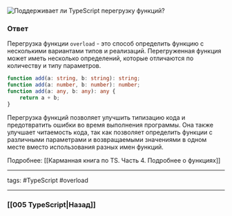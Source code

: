 ![Поддерживает ли TypeScript перегрузку функций?](https://youtu.be/TOn-1RrowKE?t=77)

### Ответ

Перегрузка функции `overload` - это способ определить функцию с несколькими вариантами типов и реализаций. Перегруженная функция может иметь несколько определений, которые отличаются по количеству и типу параметров.

```typescript
function add(a: string, b: string): string;
function add(a: number, b: number): number;
function add(a: any, b: any): any {
	return a + b;
}
```

Перегрузка функций позволяет улучшить типизацию кода и предотвратить ошибки во время выполнения программы. Она также улучшает читаемость кода, так как позволяет определить функции с различными параметрами и возвращаемыми значениями в одном месте вместо использования разных имен функций.

Подробнее: [[Карманная книга по TS. Часть 4. Подробнее о функциях]]

___
tags: #TypeScript #overload 

_____

### [[005 TypeScript|Назад]]